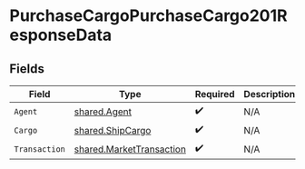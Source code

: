# PurchaseCargoPurchaseCargo201ResponseData


## Fields

| Field                                                                | Type                                                                 | Required                                                             | Description                                                          |
| -------------------------------------------------------------------- | -------------------------------------------------------------------- | -------------------------------------------------------------------- | -------------------------------------------------------------------- |
| `Agent`                                                              | [shared.Agent](../../models/shared/agent.md)                         | :heavy_check_mark:                                                   | N/A                                                                  |
| `Cargo`                                                              | [shared.ShipCargo](../../models/shared/shipcargo.md)                 | :heavy_check_mark:                                                   | N/A                                                                  |
| `Transaction`                                                        | [shared.MarketTransaction](../../models/shared/markettransaction.md) | :heavy_check_mark:                                                   | N/A                                                                  |